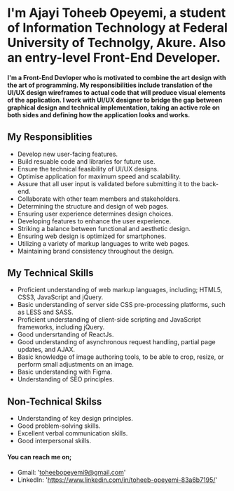 # I'm Ajayi Toheeb Opeyemi, a student of Information Technology at Federal University of Technolgy, Akure. Also an entry-level Front-End Developer.

#### I'm a Front-End Devloper who is motivated to combine the art design with the art of programming. My responsibilities include translation of the UI/UX design wireframes to actual code that will produce visual elements of the application. I work with UI/UX designer to bridge the gap between graphical design and technical implementation, taking an active role on both sides and defining how the application looks and works. 



## My Responsiblities
- Develop new user-facing features.
- Build resuable code and libraries for future use.
- Ensure the technical feasibility of UI/UX designs.
- Optimise application for maximum speed and scalability.
- Assure that all user input is validated before submitting it to the back-end.
- Collaborate with other team members and stakeholders.
- Determining the structure and design of web pages.
- Ensuring user experience determines design choices.
- Developing features to enhance the user experience.
- Striking a balance between functional and aesthetic design.
- Ensuring web design is optimized for smartphones.
- Utilizing a variety of markup languages to write web pages.
- Maintaining brand consistency throughout the design.



## My Technical Skills
- Proficient understanding of web markup languages, including; HTML5, CSS3, JavaScript and jQuery.
- Basic understanding of server side CSS pre-processing platforms, such as LESS and SASS.
- Proficient understanding of client-side scripting and JavaScript frameworks, including jQuery.
- Good undersrtanding of ReactJs.
- Good understanding of asynchronous request handling, partial page updates, and AJAX.
- Basic knowledge of image authoring tools, to be able to crop, resize, or perform small adjustments on an image.
- Basic understanding with Figma.
- Understanding of SEO principles.



## Non-Technical Skilss
- Understanding of key design principles.
- Good problem-solving skills.
- Excellent verbal communication skills.
- Good interpersonal skills.


#### You can reach me on;
- Gmail: 'toheebopeyemi9@gmail.com'
- LinkedIn: 'https://www.linkedin.com/in/toheeb-opeyemi-83a6b7195/'


<!---
Fearless09/Fearless09 is a ✨ special ✨ repository because its `README.md` (this file) appears on your GitHub profile.
You can click the Preview link to take a look at your changes.
--->
